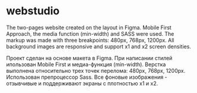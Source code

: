 # webstudio
The two-pages website created on the layout in Figma. Mobile First Approach, the media function (min-width) and SASS were used. The markup was made with three breakpoints: 480px, 768px, 1200px. All background images are responsive and support x1 and x2 screen densities.

Проект сделан на основе макета в Figma. При написании стилей ипользован Mobile First и медиа-функция (min-width). Верстка выполнена относительно трех точек перелома: 480px, 768px, 1200px. Использован препроцессор Sass. Все фоновые изображения - отзывчивые и поддерживают экраны с плотностью х1 и х2.
